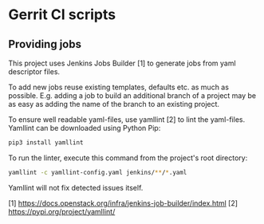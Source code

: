 # Gerrit CI scripts

## Providing jobs

This project uses Jenkins Jobs Builder [1] to generate jobs from yaml descriptor
files.

To add new jobs reuse existing templates, defaults etc. as much as possible.
E.g. adding a job to build an additional branch of a project may be as easy as
adding the name of the branch to an existing project.

To ensure well readable yaml-files, use yamllint [2] to lint the yaml-files.
Yamllint can be downloaded using Python Pip:

```sh
pip3 install yamllint
```

To run the linter, execute this command from the project's root directory:

```sh
yamllint -c yamllint-config.yaml jenkins/**/*.yaml
```

Yamllint will not fix detected issues itself.

[1] https://docs.openstack.org/infra/jenkins-job-builder/index.html
[2] https://pypi.org/project/yamllint/
